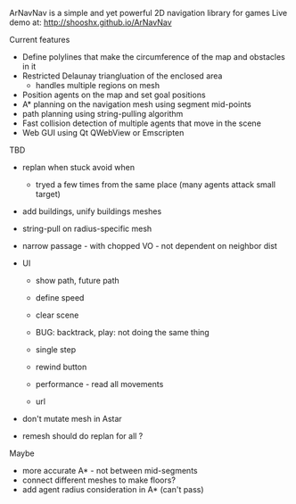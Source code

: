 ArNavNav is a simple and yet powerful 2D navigation library for games
Live demo at: http://shooshx.github.io/ArNavNav

Current features
- Define polylines that make the circumference of the map and obstacles in it
- Restricted Delaunay triangluation of the enclosed area
  - handles multiple regions on mesh
- Position agents on the map and set goal positions
- A* planning on the navigation mesh using segment mid-points
- path planning using string-pulling algorithm
- Fast collision detection of multiple agents that move in the scene
- Web GUI using Qt QWebView or Emscripten

TBD
- replan when stuck
   avoid when
   - tryed a few times from the same place (many agents attack small target)
- add buildings, unify buildings meshes

- string-pull on radius-specific mesh
- narrow passage - with chopped VO - not dependent on neighbor dist
- UI
  - show path, future path
  - define speed

  - clear scene
  - BUG: backtrack, play: not doing the same thing
  - single step
  - rewind button
  - performance - read all movements

  - url
- don't mutate mesh in Astar  
  
- remesh should do replan for all ?


Maybe
- more accurate A* - not between mid-segments
- connect different meshes to make floors?
- add agent radius consideration in A* (can't pass)


